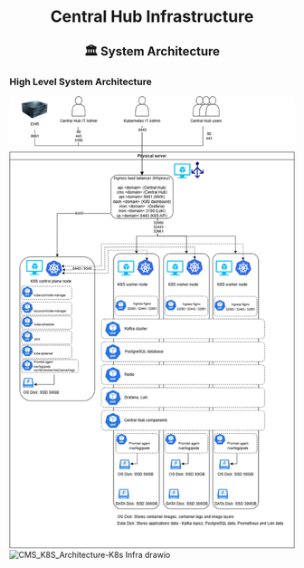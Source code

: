 <div align="center">
<h1>Central Hub Infrastructure</h1>
<h2> 🏛️ System Architecture </h2>
</div>

### High Level System Architecture

![k8s_infra](/Images/K8s_Infra.drawio.png)
![CMS_K8S_Architecture-K8s Infra drawio](https://github.com/user-attachments/assets/d87c3414-2464-4d7d-867c-a0b633f0b996)

